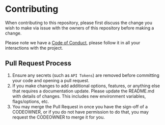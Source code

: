 # Contributing

When contributing to this repository, please first discuss the change you wish to make via issue with the owners of this repository before making a change.

Please note we have a [Code of Conduct](https://github.com/IAmHughes/IAmRepoCleaner/blob/master/.github/CODE_OF_CONDUCT.md), please follow it in all your interactions with the project.

## Pull Request Process

1. Ensure any secrets (such as `API Tokens`) are removed before committing your code and opening a pull request.
2. If you make changes to add additional options, features, or anything else that requires a documentation update. Please update the README.md with details of changes. This includes new environment variables, flags/options, etc.
3. You may merge the Pull Request in once you have the sign-off of a CODEOWNER, or if you do not have permission to do that, you may request the CODEOWNER to merge it for you.
